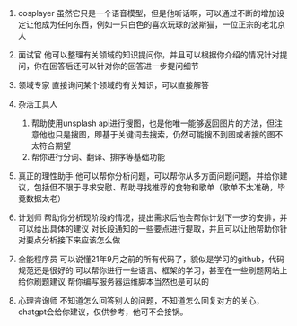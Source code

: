 1. cosplayer
虽然它只是一个语音模型，但是他听话啊，可以通过不断的增加设定让他成为任何东西，例如一只白色的喜欢玩球的波斯猫，一位正宗的老北京人

2. 面试官
他可以整理有关领域的知识提问你，并且可以根据你介绍的情况针对提问，你在回答后还可以针对你的回答进一步提问细节

3. 领域专家
直接询问某个领域的有关知识，可以直接解答

4. 杂活工具人
    1. 帮助使用unsplash api进行搜图，也是他唯一能够返回图片的方法，但注意他也只是搜图，即基于关键词去搜索，仍然可能搜不到图或者搜的图不太符合期望
    2. 帮你进行分词、翻译、排序等基础功能

5. 真正的理性助手
他可以帮你分析问题，可以帮你从多方面问题问题，并给你建议，包括但不限于寻求安慰、帮助寻找推荐的食物和歌单（歌单不太准确，毕竟数据太老）

6. 计划师
帮助你分析现阶段的情况，提出需求后他会帮你计划下一步的安排，并可以给出具体的建议
对长段通知的一些要点进行提取，并且可以让他帮助你针对要点分析接下来应该怎么做

7. 全能程序员
可以说懂21年9月之前的所有代码了，貌似是学习的github，代码规范还是很好的
可以帮你进行一些语言、框架的学习，甚至在一些刷题网站上给你刷题建议
帮你编写服务器运维脚本当然也是可以的

8. 心理咨询师
不知道怎么回答别人的问题，不知道怎么回复对方的关心，chatgpt会给你建议，仅供参考，他可不会接锅。

